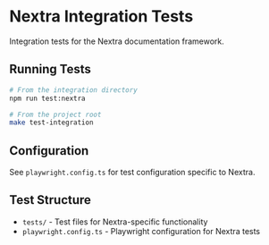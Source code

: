 # Nextra Integration Tests

Integration tests for the Nextra documentation framework.

## Running Tests

```bash
# From the integration directory
npm run test:nextra

# From the project root
make test-integration
```

## Configuration

See `playwright.config.ts` for test configuration specific to Nextra.

## Test Structure

- `tests/` - Test files for Nextra-specific functionality
- `playwright.config.ts` - Playwright configuration for Nextra tests
